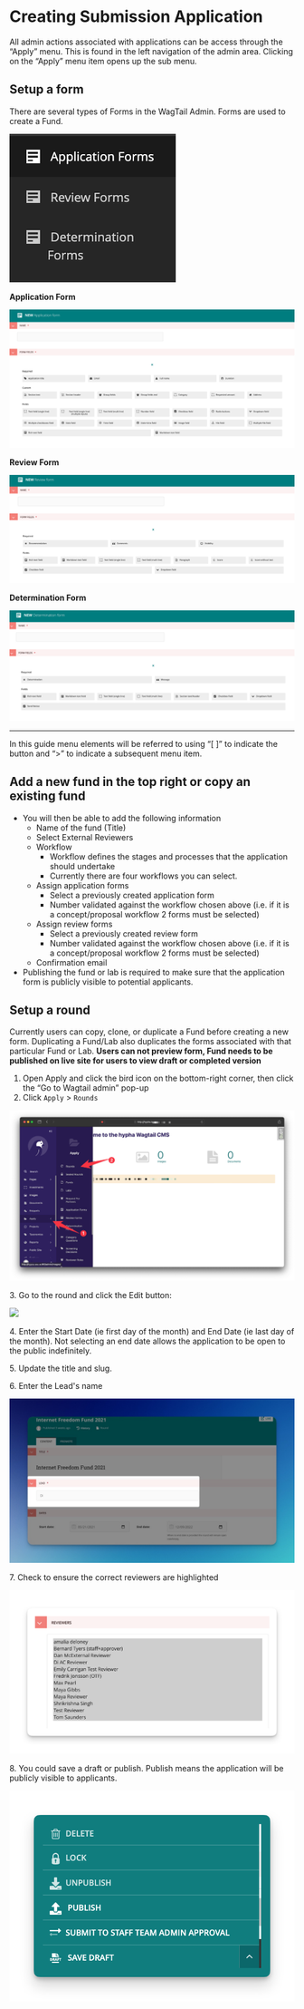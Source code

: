# Creating Submission Application

All admin actions associated with applications can be access through the “Apply” menu. This is found in the left navigation of the admin area. Clicking on the “Apply” menu item opens up the sub menu.

## Setup a form

There are several types of Forms in the WagTail Admin. Forms are used to create a Fund.

![](../../assets/setup_form-1.png)

**Application Form**

![](../../assets/setup_form-2.png)

**Review Form**

![](../../assets/setup_form-3.png)

**Determination Form**

![](../../assets/setup_form-4.png)


****

In this guide menu elements will be referred to using “\[ ]” to indicate the button and “>” to indicate a subsequent menu item.


## **Add a new fund in the top right or copy an existing fund**

* You will then be able to add the following information
  * Name of the fund (Title)
  * Select External Reviewers
  * Workflow
    * Workflow defines the stages and processes that the application should undertake
    * Currently there are four workflows you can select.
  * Assign application forms
    * Select a previously created application form
    * Number validated against the workflow chosen above (i.e. if it is a concept/proposal workflow 2 forms must be selected)
  * Assign review forms
    * Select a previously created review form
    * Number validated against the workflow chosen above (i.e. if it is a concept/proposal workflow 2 forms must be selected)
  * Confirmation email
* Publishing the fund or lab is required to make sure that the application form is publicly visible to potential applicants.


## Setup a round

Currently users can copy, clone, or duplicate a Fund before creating a new form. Duplicating a Fund/Lab also duplicates the forms associated with that particular Fund or Lab. **Users can not preview form, Fund needs to be published on live site for users to view draft or completed version**

1. Open Apply and click the bird icon on the bottom-right corner, then click the “Go to Wagtail admin” pop-up
2. Click `Apply` > `Rounds`

![](../../assets/setup_round-select-round-from-nav.png)

3\. Go to the round and click the Edit button:

![](https://lh4.googleusercontent.com/HYeW73u0m3P7gM8WYe1mzM7jS44efEwUt8kwCjovSX5E7zQ9dFicYe6AAqfUMc9xmQXsUnS6ER5xLzNcChx9A1mAPA63miYGRxckF141wU\_n44X7JVG4sw58ubHapDFDZSuav7Bd)

4\. Enter the Start Date (ie first day of the month) and End Date (ie last day of the month). Not selecting an end date allows the application to be open to the public indefinitely.

5\. Update the title and slug.

6\. Enter the Lead's name

![](../../assets/setup_round-enter-lead-name.jpeg)

7\. Check to ensure the correct reviewers are highlighted

![](../../assets/setup_round-select-reviewers.png)

8\. You could save a draft or publish. Publish means the application will be publicly visible to applicants.

![](../../assets/setup_round-publish-options.png)
